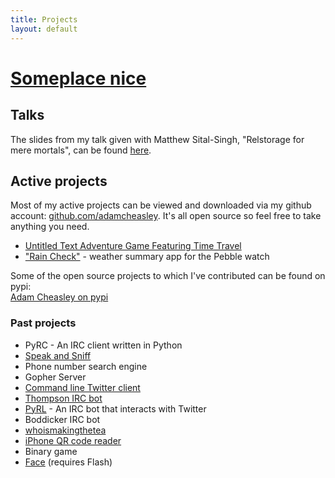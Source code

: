 ```yaml
---
title: Projects
layout: default
---
```


# [Someplace nice](/)

## Talks


The slides from my talk given with Matthew Sital-Singh, "Relstorage for mere mortals", can be found [here](https://docs.google.com/presentation/d/1zeJ7MiMitejAdSSUkntHrqHs_Iu9h4q1vYJ1GwQbnpI/edit?usp=sharing).

	
## Active projects

Most of my active projects can be viewed and downloaded via my github account: [github.com/adamcheasley](https://github.com/adamcheasley). It's all open source so feel free to take anything you need.

- [Untitled Text Adventure Game Featuring Time Travel](https://github.com/adamcheasley/adventure)
- ["Rain Check"](https://github.com/mattss/pebble-raincheck/) - weather summary app for the Pebble watch

Some of the open source projects to which I've contributed can be found on pypi:  
[Adam Cheasley on pypi](https://pypi.python.org/pypi?%3Aaction=search&term=adam+cheasley&submit=search)

	
### Past projects

- PyRC - An IRC client written in Python
- [Speak and Sniff](/projects/speakandsniff/index.html)
- Phone number search engine
- Gopher Server
- [Command line Twitter client](/projects/command_line_twitter/index.html)
- [Thompson IRC bot](/projects/thompson/index.html)
- [PyRL](/projects/twitterbot/index.html) - An IRC bot that interacts with Twitter
- Boddicker IRC bot
- [whoismakingthetea](/projects/whoismakingthetea/index.html)
- [iPhone QR code reader](/projects/qrdecoder_iphone/index.html)
- Binary game
- [Face](http://someplacenice.co.uk/images/faceproject.html) (requires Flash)

